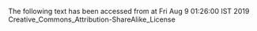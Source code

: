 The following text has been accessed from at Fri Aug 9 01:26:00 IST 2019
Creative_Commons_Attribution-ShareAlike_License
